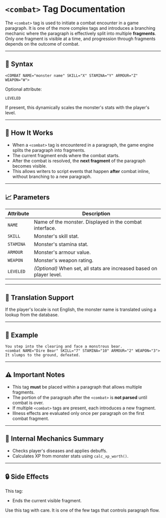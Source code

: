 # `<combat>` Tag Documentation

The `<combat>` tag is used to initiate a combat encounter in a game paragraph. It is one of the more complex tags and introduces a branching mechanic where the paragraph is effectively split into multiple **fragments**. Only one fragment is visible at a time, and progression through fragments depends on the outcome of combat.

---

## 📌 Syntax

```text
<COMBAT NAME="monster name" SKILL="X" STAMINA="Y" ARMOUR="Z" WEAPON="W">
```

Optional attribute:

```text
LEVELED
```

If present, this dynamically scales the monster's stats with the player's level.

---

## 🧠 How It Works

- When a `<combat>` tag is encountered in a paragraph, the game engine splits the paragraph into fragments.
- The current fragment ends where the combat starts.
- After the combat is resolved, the **next fragment** of the paragraph becomes visible.
- This allows writers to script events that happen **after** combat inline, without branching to a new paragraph.

---

## 📈 Parameters

| Attribute | Description |
|----------|-------------|
| `NAME`   | Name of the monster. Displayed in the combat interface. |
| `SKILL`  | Monster's skill stat. |
| `STAMINA`| Monster's stamina stat. |
| `ARMOUR` | Monster's armour value. |
| `WEAPON` | Monster's weapon rating. |
| `LEVELED`| *(Optional)* When set, all stats are increased based on player level. |

---

## 💬 Translation Support

If the player's locale is not English, the monster name is translated using a lookup from the database.

---

## 📜 Example

```text
You step into the clearing and face a monstrous bear.
<combat NAME="Dire Bear" SKILL="7" STAMINA="10" ARMOUR="2" WEAPON="3">
It slumps to the ground, defeated.
```

---

## ⚠️ Important Notes

- This tag **must** be placed within a paragraph that allows multiple fragments.
- The portion of the paragraph after the `<combat>` is **not parsed** until combat is over.
- If multiple `<combat>` tags are present, each introduces a new fragment.
- Illness effects are evaluated only once per paragraph on the first combat fragment.

---

## 🧪 Internal Mechanics Summary

- Checks player's diseases and applies debuffs.
- Calculates XP from monster stats using `calc_xp_worth()`.

---

## 🔒 Side Effects

This tag:
- Ends the current visible fragment.

Use this tag with care. It is one of the few tags that controls paragraph flow.

